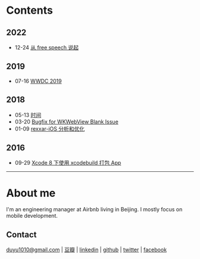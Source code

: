 
# Contents
## 2022
- 12-24 [从 free speech 说起](./2022/thoughts_on_free_speech.md)

## 2019
- 07-16 [WWDC 2019](./2019/WWDC2019.md)

## 2018
* 	 05-13 [时间](https://bigyelow.github.io/2018/time)
*   03-20 [Bugfix for WKWebView Blank Issue](https://bigyelow.github.io/2018/%20Bugfix%20for%20WKWebView%20Blank%20Issue)
*   01-09 [rexxar-iOS 分析和优化](https://bigyelow.github.io/2018/rexxar-iOS%20分析和优化)

## 2016

*   09-29 [Xcode 8 下使用 xcodebuild 打包 App](https://bigyelow.github.io/2016/Xcode%208%20下使用%20xcodebuild%20打包%20App)

---

# About me

I'm an engineering manager at Airbnb living in Beijing. I mostly focus on mobile development.

## Contact
duyu1010@gmail.com | [豆瓣](https://www.douban.com/people/bigyelow/) | [linkedin](https://www.linkedin.com/in/dewey-huang-50b423b6/) | [github](https://github.com/bigyelow) | [twitter](https://twitter.com/bigyelow) | [facebook](https://www.facebook.com/duyu.huang.5)


